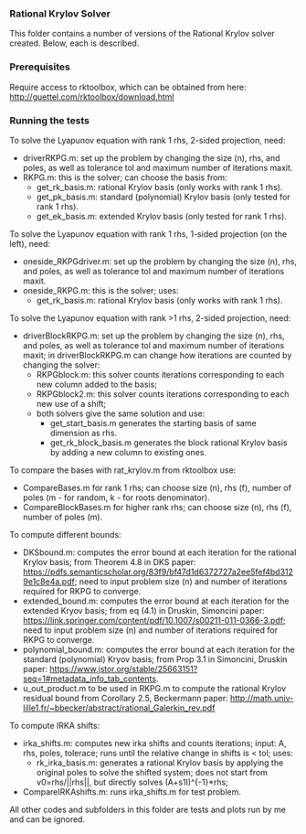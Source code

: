 ### Rational Krylov Solver

This folder contains a number of versions of the Rational Krylov solver created. Below, each is described.

### Prerequisites

Require access to rktoolbox, which can be obtained from here: http://guettel.com/rktoolbox/download.html


### Running the tests

To solve the Lyapunov equation with rank 1 rhs, 2-sided projection, need:
- driverRKPG.m: set up the problem by changing the size (n), rhs, and poles, as well as tolerance tol and maximum number of iterations maxit.
- RKPG.m: this is the solver; can choose the basis from:
    - get_rk_basis.m: rational Krylov basis (only works with rank 1 rhs).
    - get_pk_basis.m: standard (polynomial) Krylov basis (only tested for rank 1 rhs).
    - get_ek_basis.m: extended Krylov basis (only tested for rank 1 rhs).

To solve the Lyapunov equation with rank 1 rhs, 1-sided projection (on the left), need:
- oneside_RKPGdriver.m: set up the problem by changing the size (n), rhs, and poles, as well as tolerance tol and maximum number of iterations maxit.
- oneside_RKPG.m: this is the solver; uses:
    - get_rk_basis.m: rational Krylov basis (only works with rank 1 rhs).

To solve the Lyapunov equation with rank >1 rhs, 2-sided projection, need:
- driverBlockRKPG.m: set up the problem by changing the size (n), rhs, and poles, as well as tolerance tol and maximum number of iterations maxit; in driverBlockRKPG.m can change how iterations are counted by changing the solver:
    - RKPGblock.m: this solver counts iterations corresponding to each new column added to the basis; 
    - RKPGblock2.m: this solver counts iterations corresponding to each new use of a shift;
    - both solvers give the same solution and use:
        - get_start_basis.m generates the starting basis of same dimension as rhs.
        - get_rk_block_basis.m generates the block rational Krylov basis by adding a new column to existing ones.

To compare the bases with rat_krylov.m from rktoolbox use:
- CompareBases.m for rank 1 rhs; can choose size (n), rhs (f), number of poles (m - for random, k - for roots denominator).
- CompareBlockBases.m for higher rank rhs; can choose size (n), rhs (f), number of poles (m).

To compute different bounds: 
- DKSbound.m: computes the error bound at each iteration for the rational Krylov basis; from Theorem 4.8 in DKS paper: https://pdfs.semanticscholar.org/83f9/bf47d1d6372727a2ee5fef4bd3129e1c8e4a.pdf; need to input problem size (n) and number of iterations required for RKPG to converge.
- extended_bound.m: computes the error bound at each iteration for the extended Kryov basis; from eq (4.1) in Druskin, Simoncini paper: https://link.springer.com/content/pdf/10.1007/s00211-011-0366-3.pdf; need to input problem size (n) and number of iterations required for RKPG to converge.
- polynomial_bound.m: computes the error bound at each iteration for the standard (polynomial) Kryov basis; from Prop 3.1 in Simoncini, Druskin paper: https://www.jstor.org/stable/25663151?seq=1#metadata_info_tab_contents.
- u_out_product.m to be used in RKPG.m to compute the rational Krylov residual bound from Corollary 2.5, Beckermann paper: http://math.univ-lille1.fr/~bbecker/abstract/rational_Galerkin_rev.pdf

To compute IRKA shifts:
- irka_shifts.m: computes new irka shifts and counts iterations; input: A, rhs, poles, tolerace; runs until the relative change in shifts is < tol; uses:
    - rk_irka_basis.m: generates a rational Krylov basis by applying the original poles to solve the shifted system; does not start from v0=rhs/||rhs||, but directly solves (A+s1I)^{-1}*rhs;
- CompareIRKAshifts.m: runs irka_shifts.m for test problem.

All other codes and subfolders in this folder are tests and plots run by me and can be ignored.
